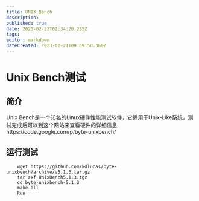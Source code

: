 ```yaml
---
title: UNIX Bench
description: 
published: true
date: 2023-02-22T02:34:20.235Z
tags: 
editor: markdown
dateCreated: 2023-02-21T09:59:50.360Z
---
```


# Unix Bench测试
## 简介
Unix Bench是一个知名的Linux硬件性能测试软件，它适用于Unix-Like系统，测试完成后可以到这个网站来查看硬件的详细信息https://code.google.com/p/byte-unixbench/
## 运行测试
    	wget https://github.com/kdlucas/byte-unixbench/archive/v5.1.3.tar.gz
    	tar zxf UnixBench5.1.3.tgz
    	cd byte-unixbench-5.1.3
    	make all
    	Run